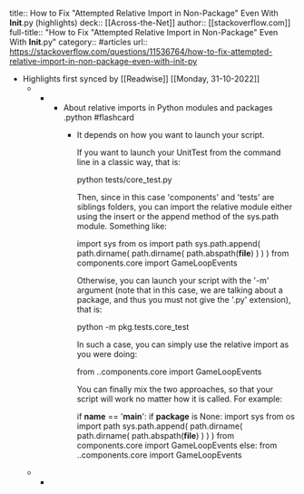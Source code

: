 title:: How to Fix "Attempted Relative Import in Non-Package" Even With __Init__.py (highlights)
deck:: [[Across-the-Net]]
author:: [[stackoverflow.com]]
full-title:: "How to Fix "Attempted Relative Import in Non-Package" Even With __Init__.py"
category:: #articles
url:: https://stackoverflow.com/questions/11536764/how-to-fix-attempted-relative-import-in-non-package-even-with-init-py

- Highlights first synced by [[Readwise]] [[Monday, 31-10-2022]]
	- -
		- About relative imports in Python modules and packages .python #flashcard
			- It depends on how you want to launch your script.
			  
			  If you want to launch your UnitTest from the command line in a classic way, that is:
			  
			  python tests/core_test.py
			  
			  
			  Then, since in this case 'components' and 'tests' are siblings folders, you can import the relative module either using the insert or the append method of the sys.path module.
			  Something like:
			  
			  import sys
			  from os import path
			  sys.path.append( path.dirname( path.dirname( path.abspath(__file__) ) ) )
			  from components.core import GameLoopEvents
			  
			  
			  Otherwise, you can launch your script with the '-m' argument (note that in this case, we are talking about a package, and thus you must not give the '.py' extension), that is:
			  
			  python -m pkg.tests.core_test
			  
			  
			  In such a case, you can simply use the relative import as you were doing:
			  
			  from ..components.core import GameLoopEvents
			  
			  
			  You can finally mix the two approaches, so that your script will work no matter how it is called.
			  For example:
			  
			  if __name__ == '__main__':
			    if __package__ is None:
			        import sys
			        from os import path
			        sys.path.append( path.dirname( path.dirname( path.abspath(__file__) ) ) )
			        from components.core import GameLoopEvents
			    else:
			        from ..components.core import GameLoopEvents
	- -